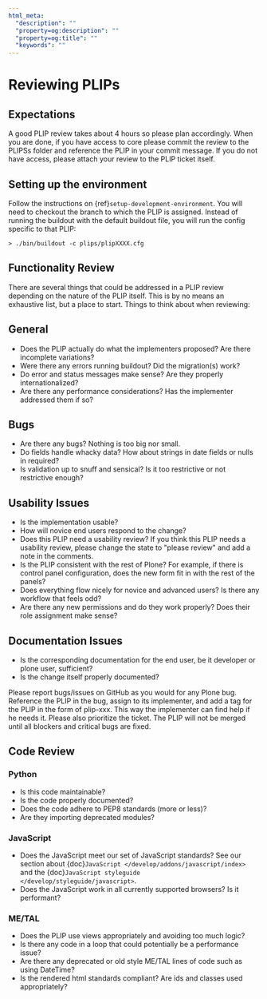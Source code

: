 ```yaml
---
html_meta:
  "description": ""
  "property=og:description": ""
  "property=og:title": ""
  "keywords": ""
---
```


# Reviewing PLIPs

## Expectations

A good PLIP review takes about 4 hours so please plan accordingly.
When you are done, if you have access to core please commit the review to the PLIPSs folder and reference the PLIP in your commit message.
If you do not have access, please attach your review to the PLIP ticket itself.

## Setting up the environment

Follow the instructions on {ref}`setup-development-environment`.
You will need to checkout the branch to which the PLIP is assigned.
Instead of running the buildout with the default buildout file, you will run the config specific to that PLIP:

```
> ./bin/buildout -c plips/plipXXXX.cfg
```

## Functionality Review

There are several things that could be addressed in a PLIP review depending on the nature of the PLIP itself.
This is by no means an exhaustive list, but a place to start.
Things to think about when reviewing:

## General

- Does the PLIP actually do what the implementers proposed?
  Are there incomplete variations?
- Were there any errors running buildout?
  Did the migration(s) work?
- Do error and status messages make sense?
  Are they properly internationalized?
- Are there any performance considerations?
  Has the implementer addressed them if so?

## Bugs

- Are there any bugs?
  Nothing is too big nor small.
- Do fields handle whacky data?
  How about strings in date fields or nulls in required?
- Is validation up to snuff and sensical?
  Is it too restrictive or not restrictive enough?

## Usability Issues

- Is the implementation usable?
- How will novice end users respond to the change?
- Does this PLIP need a usability review?
  If you think this PLIP needs a usability review,
  please change the state to "please review" and add a note in the comments.
- Is the PLIP consistent with the rest of Plone?
  For example,
  if there is control panel configuration,
  does the new form fit in with the rest of the panels?
- Does everything flow nicely for novice and advanced users?
  Is there any workflow that feels odd?
- Are there any new permissions and do they work properly?
  Does their role assignment make sense?

## Documentation Issues

- Is the corresponding documentation for the end user,
  be it developer or plone user,
  sufficient?
- Is the change itself properly documented?

Please report bugs/issues on GitHub as you would for any Plone bug.
Reference the PLIP in the bug, assign to its implementer, and add a tag for the PLIP in the form of plip-xxx.
This way the implementer can find help if he needs it.
Please also prioritize the ticket.
The PLIP will not be merged until all blockers and critical bugs are fixed.

## Code Review

### Python

- Is this code maintainable?
- Is the code properly documented?
- Does the code adhere to PEP8 standards (more or less)?
- Are they importing deprecated modules?

### JavaScript

- Does the JavaScript meet our set of JavaScript standards?
  See our section about {doc}`JavaScript </develop/addons/javascript/index>` and the {doc}`JavaScript styleguide </develop/styleguide/javascript>`.
- Does the JavaScript work in all currently supported browsers?
  Is it performant?

### ME/TAL

- Does the PLIP use views appropriately and avoiding too much logic?
- Is there any code in a loop that could potentially be a performance issue?
- Are there any deprecated or old style ME/TAL lines of code such as using DateTime?
- Is the rendered html standards compliant? Are ids and classes used appropriately?
